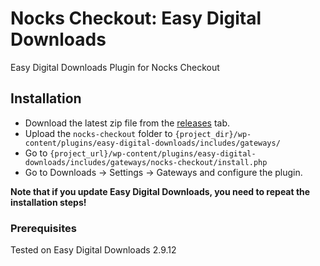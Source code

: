 # Nocks Checkout: Easy Digital Downloads

Easy Digital Downloads Plugin for Nocks Checkout

## Installation

* Download the latest zip file from the [releases](https://github.com/nocksapp/checkout-easy-digital-downloads/releases) tab.
* Upload the `nocks-checkout` folder to `{project_dir}/wp-content/plugins/easy-digital-downloads/includes/gateways/`
* Go to `{project_url}/wp-content/plugins/easy-digital-downloads/includes/gateways/nocks-checkout/install.php`
* Go to Downloads -> Settings -> Gateways and configure the plugin.

**Note that if you update Easy Digital Downloads, you need to repeat the installation steps!**

### Prerequisites

Tested on Easy Digital Downloads 2.9.12
